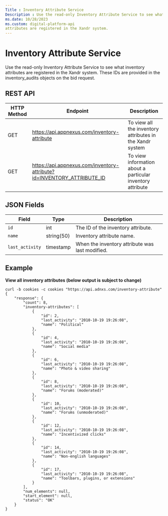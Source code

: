 ```yaml
---
Title : Inventory Attribute Service
Description : Use the read-only Inventory Attribute Service to see what inventory
ms.date: 10/28/2023
ms.custom: digital-platform-api
attributes are registered in the Xandr system.
---
```



# Inventory Attribute Service



Use the read-only Inventory Attribute Service to see what inventory
attributes are registered in the Xandr system.
These IDs are provided in the inventory_audits objects on the bid
request.



## REST API

<table class="table">
<thead class="thead">
<tr class="header row">
<th id="ID-000015c6__entry__1" class="entry colsep-1 rowsep-1">HTTP
Method</th>
<th id="ID-000015c6__entry__2"
class="entry colsep-1 rowsep-1">Endpoint</th>
<th id="ID-000015c6__entry__3"
class="entry colsep-1 rowsep-1">Description</th>
</tr>
</thead>
<tbody class="tbody">
<tr class="odd row">
<td class="entry colsep-1 rowsep-1"
headers="ID-000015c6__entry__1">GET</td>
<td class="entry colsep-1 rowsep-1" headers="ID-000015c6__entry__2"><a
href="https://api.appnexus.com/inventory-attribute" class="xref"
target="_blank">https://api.<span
class="ph">appnexus.com/inventory-attribute</a></td>
<td class="entry colsep-1 rowsep-1" headers="ID-000015c6__entry__3">To
view all the inventory attributes in the Xandr
system</td>
</tr>
<tr class="even row">
<td class="entry colsep-1 rowsep-1"
headers="ID-000015c6__entry__1">GET</td>
<td class="entry colsep-1 rowsep-1" headers="ID-000015c6__entry__2"><a
href="https://api.appnexus.com/inventory-attribute?id=INVENTORY_ATTRIBUTE_ID"
class="xref" target="_blank">https://api.<span
class="ph">appnexus.com/inventory-attribute?id=INVENTORY_ATTRIBUTE_ID</a></td>
<td class="entry colsep-1 rowsep-1" headers="ID-000015c6__entry__3">To
view information about a particular inventory attribute</td>
</tr>
</tbody>
</table>





## JSON Fields

<table class="table">
<thead class="thead">
<tr class="header row">
<th id="ID-000015c6__entry__10"
class="entry colsep-1 rowsep-1">Field</th>
<th id="ID-000015c6__entry__11"
class="entry colsep-1 rowsep-1">Type</th>
<th id="ID-000015c6__entry__12"
class="entry colsep-1 rowsep-1">Description</th>
</tr>
</thead>
<tbody class="tbody">
<tr class="odd row">
<td class="entry colsep-1 rowsep-1"
headers="ID-000015c6__entry__10"><code class="ph codeph">id</code></td>
<td class="entry colsep-1 rowsep-1"
headers="ID-000015c6__entry__11">int</td>
<td class="entry colsep-1 rowsep-1" headers="ID-000015c6__entry__12">The
ID of the inventory attribute.</td>
</tr>
<tr class="even row">
<td class="entry colsep-1 rowsep-1"
headers="ID-000015c6__entry__10"><code
class="ph codeph">name</code></td>
<td class="entry colsep-1 rowsep-1"
headers="ID-000015c6__entry__11">string(50)</td>
<td class="entry colsep-1 rowsep-1"
headers="ID-000015c6__entry__12">Inventory attribute name.</td>
</tr>
<tr class="odd row">
<td class="entry colsep-1 rowsep-1"
headers="ID-000015c6__entry__10"><code
class="ph codeph">last_activity</code></td>
<td class="entry colsep-1 rowsep-1"
headers="ID-000015c6__entry__11">timestamp</td>
<td class="entry colsep-1 rowsep-1"
headers="ID-000015c6__entry__12">When the inventory attribute was last
modified.</td>
</tr>
</tbody>
</table>





## Example

**View all inventory attributes (below output is subject to change)**

``` pre
curl -b cookies -c cookies "https://api.adnxs.com/inventory-attribute"
{
    "response": {
        "count": 8,
        "inventory-attributes": [
            {
                "id": 2,
                "last_activity": "2010-10-19 19:26:08",
                "name": "Political"
            },
            {
                "id": 4,
                "last_activity": "2010-10-19 19:26:08",
                "name": "Social media"
            },
            {
                "id": 6,
                "last_activity": "2010-10-19 19:26:08",
                "name": "Photo & video sharing"
            },
            {
                "id": 8,
                "last_activity": "2010-10-19 19:26:08",
                "name": "Forums (moderated)"
            },
            {
                "id": 10,
                "last_activity": "2010-10-19 19:26:08",
                "name": "Forums (unmoderated)"
            },
            {
                "id": 12,
                "last_activity": "2010-10-19 19:26:08",
                "name": "Incentivized clicks"
            },
            {
                "id": 14,
                "last_activity": "2010-10-19 19:26:08",
                "name": "Non-english languages"
            },
            {
                "id": 17,
                "last_activity": "2010-10-19 19:26:08",
                "name": "Toolbars, plugins, or extensions"
            }
        ],
        "num_elements": null,
        "start_element": null,
        "status": "OK"
    }
}
```






